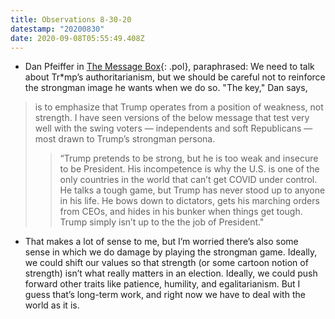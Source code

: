 ```yaml
---
title: Observations 8-30-20
datestamp: "20200830"
date: 2020-09-08T05:55:49.408Z
---
```

- Dan Pfeiffer in [The Message Box](https://messagebox.substack.com/p/how-to-beat-a-strongman){: .pol}, paraphrased: We need to talk about Tr\*mp’s authoritarianism, but we should be careful not to reinforce the strongman image he wants when we do so. "The key," Dan says,
> is to emphasize that Trump operates from a position of weakness, not strength. I have seen versions of the below message that test very well with the swing voters — independents and soft Republicans — most drawn to Trump’s strongman persona.
> 
>> “Trump pretends to be strong, but he is too weak and insecure to be President. His incompetence is why the U.S. is one of the only countries in the world that can’t get COVID under control. He talks a tough game, but Trump has never stood up to anyone in his life. He bows down to dictators, gets his marching orders from CEOs, and hides in his bunker when things get tough. Trump simply isn’t up to the the job of President."
- That makes a lot of sense to me, but I’m worried there’s also some sense in which we do damage by playing the strongman game. Ideally, we could shift our values so that strength (or some cartoon notion of strength) isn’t what really matters in an election. Ideally, we could push forward other traits like patience, humility, and egalitarianism. But I guess that’s long-term work, and right now we have to deal with the world as it is.